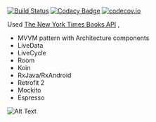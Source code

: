 [![Build Status](https://travis-ci.org/rafaelaaraujo/BestSellers-MVVM.svg?branch=master)](https://travis-ci.org/rafaelaaraujo/BestSellers-MVVM/) [![Codacy Badge](https://api.codacy.com/project/badge/Grade/61a0eaf0b3c641f7aa001b0a500795e5)](https://www.codacy.com/app/rafaelaaraujo/BestSellers-MVVM?utm_source=github.com&amp;utm_medium=referral&amp;utm_content=rafaelaaraujo/BestSellers&amp;utm_campaign=Badge_Grade) [![codecov.io](https://codecov.io/gh/rafaelaaraujo/BestSellers-MVVM/branch/master/graphs/badge.svg)](https://codecov.io/gh/rafaelaaraujo/BestSellers-MVVM)

Used [The New York Times Books API](https://developer.nytimes.com/books_api.json) , 

- MVVM pattern with Architecture components
- LiveData
- LiveCycle
- Room
- Koin
- RxJava/RxAndroid
- Retrofit 2
- Mockito
- Espresso


![Alt Text](https://github.com/rafaelaaraujo/BestSellers/blob/master/appgif.gif)

